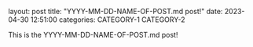 layout: post
title: "YYYY-MM-DD-NAME-OF-POST.md post!"
date: 2023-04-30 12:51:00
categories: CATEGORY-1 CATEGORY-2

This is the YYYY-MM-DD-NAME-OF-POST.md post!

